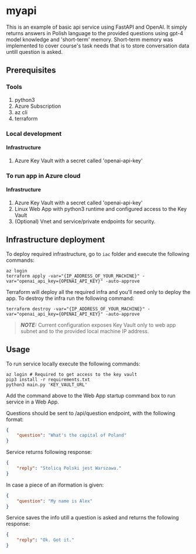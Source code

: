 # myapi
This is an example of basic api service using FastAPI and OpenAI. It simply returns answers in Polish language to the provided questions using gpt-4 model knowledge and 'short-term' memory.
Short-term memory was implemented to cover course's task needs that is to store conversation data untill question is asked.

## Prerequisites
### Tools
1. python3
2. Azure Subscription
3. az cli
4. terraform

### Local development
#### Infrastructure
1. Azure Key Vault with a secret called 'openai-api-key'

### To run app in Azure cloud
#### Infrastructure
1. Azure Key Vault with a secret called 'openai-api-key'
2. Linux Web App with python3 runtime and configured access to the Key Vault
3. (Optional) Vnet and service/private endpoints for security.

## Infrastructure deployment
To deploy required infrastructure, go to `iac` folder and execute the following commands:
```
az login
terraform apply -var="{IP_ADDRESS_OF_YOUR_MACHINE}" -var="openai_api_key={OPENAI_API_KEY}" -auto-approve
```
Terraform will deploy all the required infra and you'll need only to deploy the app.
To destroy the infra run the following command:
```
terraform destroy -var="{IP_ADDRESS_OF_YOUR_MACHINE}" -var="openai_api_key={OPENAI_API_KEY}" -auto-approve
```
> **_NOTE:_**
Current configuration exposes Key Vault only to web app subnet and to the provided local machine IP address.


## Usage
To run service locally execute the following commands:
```
az login # Required to get access to the key vault
pip3 install -r requirements.txt
python3 main.py 'KEY_VAULT_URL'
```
Add the command above to the Web App startup command box to run service in a Web App.

Questions should be sent to /api/question endpoint, with the following format:
```json
{
    "question": "What's the capital of Poland"
}
```
Service returns following response:
```json
{
    "reply": "Stolicą Polski jest Warszawa."
}
```
In case a piece of an iformation is given:
```json
{
    "question": "My name is Alex"
}
```
Service saves the info utill a question is asked and returns the following response:
```json
{
    "reply": "Ok. Got it."
}
```

